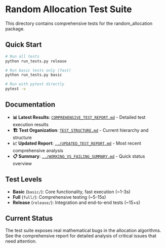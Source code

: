 # Random Allocation Test Suite

This directory contains comprehensive tests for the random_allocation package.

## Quick Start

```bash
# Run all tests
python run_tests.py release

# Run basic tests only (fast)
python run_tests.py basic

# Run with pytest directly
pytest -v
```

## Documentation

- **📊 Latest Results**: [`COMPREHENSIVE_TEST_REPORT.md`](COMPREHENSIVE_TEST_REPORT.md) - Detailed test execution results
- **🏗️ Test Organization**: [`TEST_STRUCTURE.md`](TEST_STRUCTURE.md) - Current hierarchy and structure  
- **📈 Updated Report**: [`../UPDATED_TEST_REPORT.md`](../UPDATED_TEST_REPORT.md) - Most recent comprehensive analysis
- **📋 Summary**: [`../WORKING_VS_FAILING_SUMMARY.md`](../WORKING_VS_FAILING_SUMMARY.md) - Quick status overview

## Test Levels

- **Basic** (`basic/`): Core functionality, fast execution (~1-3s)
- **Full** (`full/`): Comprehensive testing (~5-15s) 
- **Release** (`release/`): Integration and end-to-end tests (~15+s)

## Current Status

The test suite exposes real mathematical bugs in the allocation algorithms. See the comprehensive report for detailed analysis of critical issues that need attention. 
